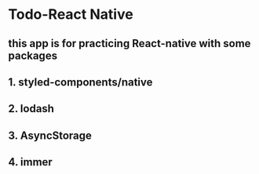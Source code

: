 # Todo-React Native
## this app is for practicing React-native with some packages
## 1. styled-components/native
## 2. lodash
## 3. AsyncStorage
## 4. immer
